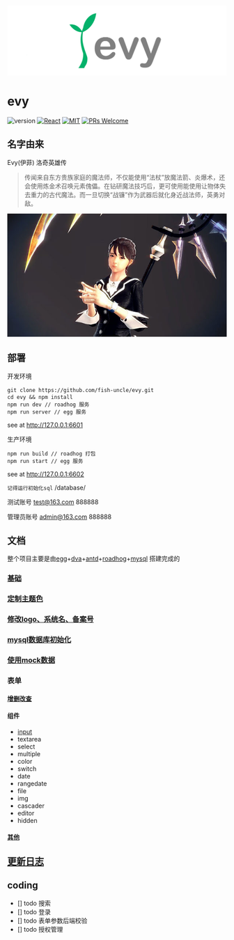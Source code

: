 ![Evy](src/imgs/logo-gray.png)
# evy

![version](https://img.shields.io/badge/version-v1.0.0-brightgreen.svg?style=flat-square) [![React](https://img.shields.io/badge/react-16.x.x-brightgreen.svg?style=flat-square)](https://github.com/facebook/react) [![MIT](https://img.shields.io/dub/l/vibe-d.svg?style=flat-square)](http://opensource.org/licenses/MIT) [![PRs Welcome](https://img.shields.io/badge/PRs-welcome-brightgreen.svg?style=flat-square)](https://reactjs.org/docs/how-to-contribute.html#your-first-pull-request)


## 名字由来
Evy(伊菲) 洛奇英雄传
> 传闻来自东方贵族家庭的魔法师，不仅能使用“法杖”放魔法箭、炎爆术，还会使用炼金术召唤元素傀儡。在钻研魔法技巧后，更可使用能使用让物体失去重力的古代魔法。而一旦切换“战镰”作为武器后就化身近战法师，英勇对敌。

![Evy](src/imgs/evy.jpg)

## 部署
开发环境
```
git clone https://github.com/fish-uncle/evy.git
cd evy && npm install
npm run dev // roadhog 服务
npm run server // egg 服务
```
see at http://127.0.0.1:6601

生产环境
```
npm run build // roadhog 打包
npm run start // egg 服务
```
see at http://127.0.0.1:6602

`记得运行初始化sql` /database/

测试账号 test@163.com 888888

管理员账号 admin@163.com 888888

## 文档
整个项目主要是由[egg](https://eggjs.org/zh-cn/)+[dva](https://dvajs.com/guide/)+[antd](https://ant.design/index-cn)+[roadhog](https://www.npmjs.com/package/roadhog)+[mysql](https://www.mysql.com/) 搭建完成的

### [基础](./doc/基础.md)

### [定制主题色](./doc/定制主题色.md)

### [修改logo、系统名、备案号](./doc/修改logo、系统名、备案号.md)

### [mysql数据库初始化](./doc/mysql数据库初始化.md)

### [使用mock数据](./doc/使用mock数据.md)

### 表单

#### [增删改查](./doc/表单/增删改查.md)

#### 组件
* [input](doc/表单/组件/input.md)
* textarea
* select
* multiple
* color
* switch
* date
* rangedate
* file
* img
* cascader
* editor
* hidden

#### [其他](./doc/表单/其他.md)

## [更新日志](./CHANGELOG.md)

## coding
* [] todo 搜索
* [] todo 登录
* [] todo 表单参数后端校验
* [] todo 授权管理
